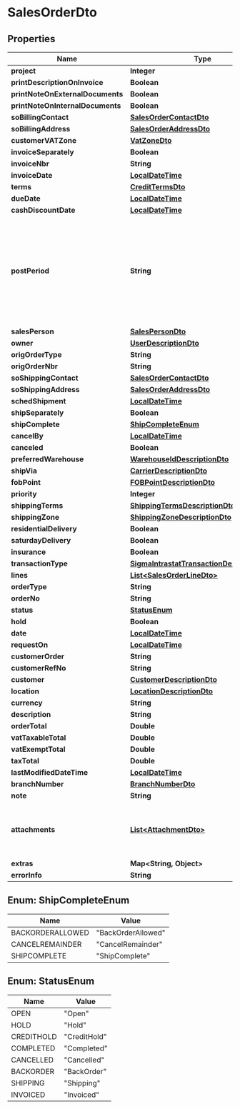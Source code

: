 
# SalesOrderDto

## Properties
Name | Type | Description | Notes
------------ | ------------- | ------------- | -------------
**project** | **Integer** |  |  [optional]
**printDescriptionOnInvoice** | **Boolean** |  |  [optional]
**printNoteOnExternalDocuments** | **Boolean** |  |  [optional]
**printNoteOnInternalDocuments** | **Boolean** |  |  [optional]
**soBillingContact** | [**SalesOrderContactDto**](SalesOrderContactDto.md) |  |  [optional]
**soBillingAddress** | [**SalesOrderAddressDto**](SalesOrderAddressDto.md) |  |  [optional]
**customerVATZone** | [**VatZoneDto**](VatZoneDto.md) |  |  [optional]
**invoiceSeparately** | **Boolean** |  |  [optional]
**invoiceNbr** | **String** |  |  [optional]
**invoiceDate** | [**LocalDateTime**](LocalDateTime.md) |  |  [optional]
**terms** | [**CreditTermsDto**](CreditTermsDto.md) |  |  [optional]
**dueDate** | [**LocalDateTime**](LocalDateTime.md) |  |  [optional]
**cashDiscountDate** | [**LocalDateTime**](LocalDateTime.md) |  |  [optional]
**postPeriod** | **String** | The financial period to which the transactions recorded in the document should be posted. Format MMYYYY. |  [optional]
**salesPerson** | [**SalesPersonDto**](SalesPersonDto.md) |  |  [optional]
**owner** | [**UserDescriptionDto**](UserDescriptionDto.md) |  |  [optional]
**origOrderType** | **String** |  |  [optional]
**origOrderNbr** | **String** |  |  [optional]
**soShippingContact** | [**SalesOrderContactDto**](SalesOrderContactDto.md) |  |  [optional]
**soShippingAddress** | [**SalesOrderAddressDto**](SalesOrderAddressDto.md) |  |  [optional]
**schedShipment** | [**LocalDateTime**](LocalDateTime.md) |  |  [optional]
**shipSeparately** | **Boolean** |  |  [optional]
**shipComplete** | [**ShipCompleteEnum**](#ShipCompleteEnum) |  |  [optional]
**cancelBy** | [**LocalDateTime**](LocalDateTime.md) |  |  [optional]
**canceled** | **Boolean** |  |  [optional]
**preferredWarehouse** | [**WarehouseIdDescriptionDto**](WarehouseIdDescriptionDto.md) |  |  [optional]
**shipVia** | [**CarrierDescriptionDto**](CarrierDescriptionDto.md) |  |  [optional]
**fobPoint** | [**FOBPointDescriptionDto**](FOBPointDescriptionDto.md) |  |  [optional]
**priority** | **Integer** |  |  [optional]
**shippingTerms** | [**ShippingTermsDescriptionDto**](ShippingTermsDescriptionDto.md) |  |  [optional]
**shippingZone** | [**ShippingZoneDescriptionDto**](ShippingZoneDescriptionDto.md) |  |  [optional]
**residentialDelivery** | **Boolean** |  |  [optional]
**saturdayDelivery** | **Boolean** |  |  [optional]
**insurance** | **Boolean** |  |  [optional]
**transactionType** | [**SigmaIntrastatTransactionDescriptionDto**](SigmaIntrastatTransactionDescriptionDto.md) |  |  [optional]
**lines** | [**List&lt;SalesOrderLineDto&gt;**](SalesOrderLineDto.md) |  |  [optional]
**orderType** | **String** |  |  [optional]
**orderNo** | **String** |  |  [optional]
**status** | [**StatusEnum**](#StatusEnum) |  |  [optional]
**hold** | **Boolean** |  |  [optional]
**date** | [**LocalDateTime**](LocalDateTime.md) |  |  [optional]
**requestOn** | [**LocalDateTime**](LocalDateTime.md) |  |  [optional]
**customerOrder** | **String** |  |  [optional]
**customerRefNo** | **String** |  |  [optional]
**customer** | [**CustomerDescriptionDto**](CustomerDescriptionDto.md) |  |  [optional]
**location** | [**LocationDescriptionDto**](LocationDescriptionDto.md) |  |  [optional]
**currency** | **String** |  |  [optional]
**description** | **String** |  |  [optional]
**orderTotal** | **Double** |  |  [optional]
**vatTaxableTotal** | **Double** |  |  [optional]
**vatExemptTotal** | **Double** |  |  [optional]
**taxTotal** | **Double** |  |  [optional]
**lastModifiedDateTime** | [**LocalDateTime**](LocalDateTime.md) |  |  [optional]
**branchNumber** | [**BranchNumberDto**](BranchNumberDto.md) |  |  [optional]
**note** | **String** |  |  [optional]
**attachments** | [**List&lt;AttachmentDto&gt;**](AttachmentDto.md) | The data containing information about the document attachments |  [optional]
**extras** | **Map&lt;String, Object&gt;** |  |  [optional]
**errorInfo** | **String** |  |  [optional]


<a name="ShipCompleteEnum"></a>
## Enum: ShipCompleteEnum
Name | Value
---- | -----
BACKORDERALLOWED | &quot;BackOrderAllowed&quot;
CANCELREMAINDER | &quot;CancelRemainder&quot;
SHIPCOMPLETE | &quot;ShipComplete&quot;


<a name="StatusEnum"></a>
## Enum: StatusEnum
Name | Value
---- | -----
OPEN | &quot;Open&quot;
HOLD | &quot;Hold&quot;
CREDITHOLD | &quot;CreditHold&quot;
COMPLETED | &quot;Completed&quot;
CANCELLED | &quot;Cancelled&quot;
BACKORDER | &quot;BackOrder&quot;
SHIPPING | &quot;Shipping&quot;
INVOICED | &quot;Invoiced&quot;



